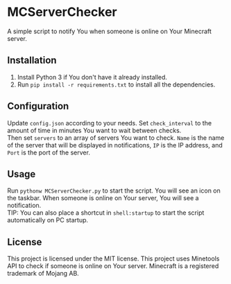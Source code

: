 # MCServerChecker
A simple script to notify You when someone is online on Your Minecraft server.

## Installation
1. Install Python 3 if You don't have it already installed.
2. Run `pip install -r requirements.txt` to install all the dependencies.
## Configuration
Update `config.json` according to your needs.
Set `check_interval` to the amount of time in minutes You want to wait between checks.\
Then set `servers` to an array of servers You want to check. `Name` is the name of the server that will be displayed in notifications, `IP` is the IP address, and `Port` is the port of the server.
## Usage
Run `pythonw MCServerChecker.py` to start the script. You will see an icon on the taskbar. When someone is online on Your server, You will see a notification.\
TIP: You can also place a shortcut in `shell:startup` to start the script automatically on PC startup.
## License
This project is licensed under the MIT license.
This project uses Minetools API to check if someone is online on Your server.
Minecraft is a registered trademark of Mojang AB.